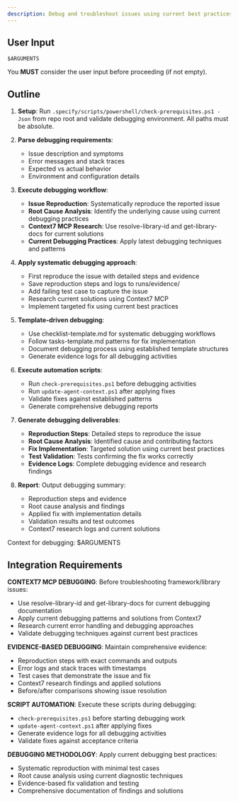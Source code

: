 ```yaml
---
description: Debug and troubleshoot issues using current best practices with Context7 MCP integration and comprehensive failure analysis.
---
```


## User Input

```text
$ARGUMENTS
```

You **MUST** consider the user input before proceeding (if not empty).

## Outline

1. **Setup**: Run `.specify/scripts/powershell/check-prerequisites.ps1 -Json` from repo root and validate debugging environment. All paths must be absolute.

2. **Parse debugging requirements**:
   - Issue description and symptoms
   - Error messages and stack traces
   - Expected vs actual behavior
   - Environment and configuration details

3. **Execute debugging workflow**:
   - **Issue Reproduction**: Systematically reproduce the reported issue
   - **Root Cause Analysis**: Identify the underlying cause using current debugging practices
   - **Context7 MCP Research**: Use resolve-library-id and get-library-docs for current solutions
   - **Current Debugging Practices**: Apply latest debugging techniques and patterns

4. **Apply systematic debugging approach**:
   - First reproduce the issue with detailed steps and evidence
   - Save reproduction steps and logs to runs/evidence/
   - Add failing test case to capture the issue
   - Research current solutions using Context7 MCP
   - Implement targeted fix using current best practices

5. **Template-driven debugging**:
   - Use checklist-template.md for systematic debugging workflows
   - Follow tasks-template.md patterns for fix implementation
   - Document debugging process using established template structures
   - Generate evidence logs for all debugging activities

6. **Execute automation scripts**:
   - Run `check-prerequisites.ps1` before debugging activities
   - Run `update-agent-context.ps1` after applying fixes
   - Validate fixes against established patterns
   - Generate comprehensive debugging reports

7. **Generate debugging deliverables**:
   - **Reproduction Steps**: Detailed steps to reproduce the issue
   - **Root Cause Analysis**: Identified cause and contributing factors
   - **Fix Implementation**: Targeted solution using current best practices
   - **Test Validation**: Tests confirming the fix works correctly
   - **Evidence Logs**: Complete debugging evidence and research findings

8. **Report**: Output debugging summary:
   - Reproduction steps and evidence
   - Root cause analysis and findings
   - Applied fix with implementation details
   - Validation results and test outcomes
   - Context7 research logs and current solutions

Context for debugging: $ARGUMENTS

## Integration Requirements

**CONTEXT7 MCP DEBUGGING**: Before troubleshooting framework/library issues:
- Use resolve-library-id and get-library-docs for current debugging documentation
- Apply current debugging patterns and solutions from Context7
- Research current error handling and debugging approaches
- Validate debugging techniques against current best practices

**EVIDENCE-BASED DEBUGGING**: Maintain comprehensive evidence:
- Reproduction steps with exact commands and outputs
- Error logs and stack traces with timestamps
- Test cases that demonstrate the issue and fix
- Context7 research findings and applied solutions
- Before/after comparisons showing issue resolution

**SCRIPT AUTOMATION**: Execute these scripts during debugging:
- `check-prerequisites.ps1` before starting debugging work
- `update-agent-context.ps1` after applying fixes
- Generate evidence logs for all debugging activities
- Validate fixes against acceptance criteria

**DEBUGGING METHODOLOGY**: Apply current debugging best practices:
- Systematic reproduction with minimal test cases
- Root cause analysis using current diagnostic techniques
- Evidence-based fix validation and testing
- Comprehensive documentation of findings and solutions